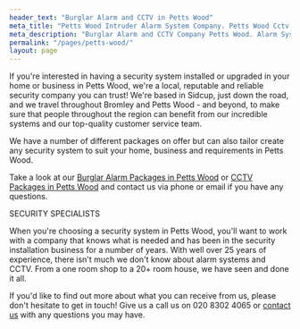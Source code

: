 ```yaml
---
header_text: "Burglar Alarm and CCTV in Petts Wood"
meta_title: "Petts Wood Intruder Alarm System Company. Petts Wood Cctv Company"
meta_description: "Burglar Alarm and CCTV Company Petts Wood. Alarm System Servicing, Batteries, Upgrades. Tel 020 8302 4065. Orpington, Bromley, West Wickham, Bexley"
permalink: "/pages/petts-wood/"
layout: page
---
```


If you\'re interested in having a security system installed or upgraded in your home or business in Petts Wood, we\'re a local, reputable and reliable security company you can trust! We\'re based in Sidcup, just down the road, and we travel throughout Bromley and Petts Wood - and beyond, to make sure that people throughout the region can benefit from our incredible systems and our top-quality customer service team.

We have a number of different packages on offer but can also tailor create any security system to suit your home, business and requirements in Petts Wood.

Take a look at our [Burglar Alarm Packages in Petts Wood](/categories/burglar-alarms/) or [CCTV Packages in Petts Wood](/categories/cctv/) and contact us via phone or email if you have any questions.

SECURITY SPECIALISTS

When you\'re choosing a security system in Petts Wood, you\'ll want to work with a company that knows what is needed and has been in the security installation business for a number of years. With well over 25 years of experience, there isn\'t much we don\'t know about alarm systems and CCTV. From a one room shop to a 20+ room house, we have seen and done it all.

If you\'d like to find out more about what you can receive from us, please don\'t hesitate to get in touch! Give us a call us on 020 8302 4065 or [contact us](/contact/) with any questions you may have.